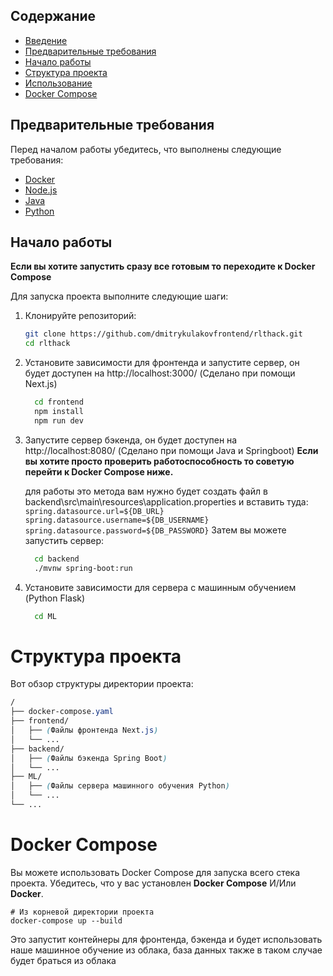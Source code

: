 ## Содержание

- [Введение](#введение)
- [Предварительные требования](#предварительные-требования)
- [Начало работы](#начало-работы)
- [Структура проекта](#структура-проекта)
- [Использование](#использование)
- [Docker Compose](#docker-compose)

## Предварительные требования

Перед началом работы убедитесь, что выполнены следующие требования:

- [Docker](https://www.docker.com/)
- [Node.js](https://nodejs.org/)
- [Java](https://www.oracle.com/java/)
- [Python](https://www.python.org/)

## Начало работы

**Если вы хотите запустить сразу все готовым то переходите к Docker Compose**

Для запуска проекта выполните следующие шаги:

1. Клонируйте репозиторий:

   ```bash
   git clone https://github.com/dmitrykulakovfrontend/rlthack.git
   cd rlthack
   ```

1. Установите зависимости для фронтенда и запустите сервер, он будет доступен на http://localhost:3000/ (Сделано при помощи Next.js)

   ```bash
     cd frontend
     npm install
     npm run dev
   ```

1. Запустите сервер бэкенда, он будет доступен на http://localhost:8080/ (Сделано при помощи Java и Springboot)
   **Если вы хотите просто проверить работоспособность то советую перейти к Docker Compose ниже.**

   для работы это метода вам нужно будет создать файл в backend\src\main\resources\application.properties
   и вставить туда:
   `     spring.datasource.url=${DB_URL}
     spring.datasource.username=${DB_USERNAME}
     spring.datasource.password=${DB_PASSWORD}
    `
   Затем вы можете запустить сервер:

   ```bash
     cd backend
     ./mvnw spring-boot:run
   ```

1. Установите зависимости для сервера с машинным обучением (Python Flask)

   ```bash
     cd ML

   ```

# Структура проекта

Вот обзор структуры директории проекта:

```scss
/
├── docker-compose.yaml
├── frontend/
│   ├── (Файлы фронтенда Next.js)
│   └── ...
├── backend/
│   ├── (Файлы бэкенда Spring Boot)
│   └── ...
├── ML/
│   ├── (Файлы сервера машинного обучения Python)
│   └── ...
└── ...

```

# Docker Compose

Вы можете использовать Docker Compose для запуска всего стека проекта. Убедитесь, что у вас установлен **Docker Compose** И/Или **Docker**.

```shell
# Из корневой директории проекта
docker-compose up --build

```

Это запустит контейнеры для фронтенда, бэкенда и будет использовать наше машинное обучение из облака, база данных также в таком случае будет браться из облака
